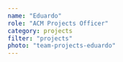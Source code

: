 ```yaml
---
name: "Eduardo"
role: "ACM Projects Officer"
category: projects
filter: "projects"
photo: "team-projects-eduardo"
---
```


